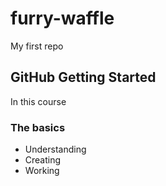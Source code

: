 # furry-waffle
My first repo

## GitHub Getting Started 
In this course

### The basics 
* Understanding
* Creating
* Working 
